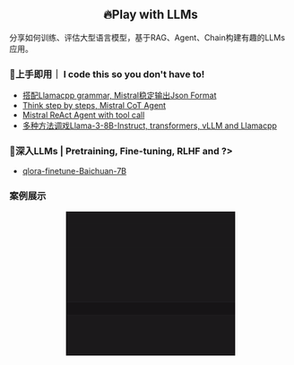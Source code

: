 
<h2 align="center">
🔥Play with LLMs
</h2>

分享如何训练、评估大型语言模型，基于RAG、Agent、Chain构建有趣的LLMs应用。

### 🚀上手即用｜ I code this so you don't have to!
- [搭配Llamacpp grammar, Mistral稳定输出Json Format](./examples/mistral-stable-output-JSON-format.ipynb)
- [Think step by steps, Mistral CoT Agent](./examples/mistral-CoT-Agent.ipynb)
- [Mistral ReAct Agent with tool call](./examples/mistral-ReAct-Agent-with-function-tool-call.ipynb)
- [多种方法调戏Llama-3-8B-Instruct, transformers, vLLM and Llamacpp](./examples/various-ways-to-play-with-llama3.ipynb)

### 🐬深入LLMs | Pretraining, Fine-tuning, RLHF and ?>

- [qlora-finetune-Baichuan-7B](./finetune-qlora-baichuan/)

### 案例展示

<div align=center>
<img src="./assets/simple-react.gif" width=60%/>
</div>

